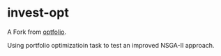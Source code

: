 # invest-opt

A Fork from [optfolio](https://github.com/marekgalovic/optfolio).

Using portfolio optimizatioin task to test an improved NSGA-II approach.